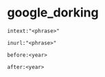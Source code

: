 # google_dorking

```
intext:"<phrase>"
```
```
inurl:"<phrase>"
```
```
before:<year>
```
```
after:<year>
```
